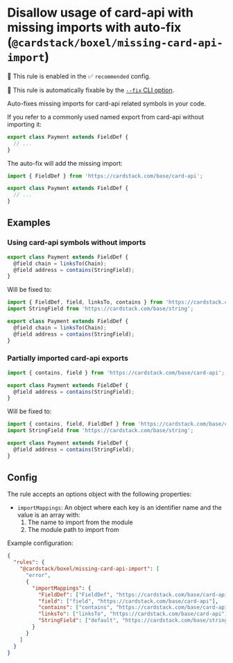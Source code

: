 # Disallow usage of card-api with missing imports with auto-fix (`@cardstack/boxel/missing-card-api-import`)

💼 This rule is enabled in the ✅ `recommended` config.

🔧 This rule is automatically fixable by the [`--fix` CLI option](https://eslint.org/docs/latest/user-guide/command-line-interface#--fix).

<!-- end auto-generated rule header -->

Auto-fixes missing imports for card-api related symbols in your code.

If you refer to a commonly used named export from card-api without importing it:

```js
export class Payment extends FieldDef {
  // ...
}
```

The auto-fix will add the missing import:

```js
import { FieldDef } from 'https://cardstack.com/base/card-api';

export class Payment extends FieldDef {
  // ...
}
```

## Examples

### Using card-api symbols without imports

```js
export class Payment extends FieldDef {
  @field chain = linksTo(Chain);
  @field address = contains(StringField);
}
```

Will be fixed to:

```js
import { FieldDef, field, linksTo, contains } from 'https://cardstack.com/base/card-api';
import StringField from 'https://cardstack.com/base/string';

export class Payment extends FieldDef {
  @field chain = linksTo(Chain);
  @field address = contains(StringField);
}
```

### Partially imported card-api exports

```js
import { contains, field } from 'https://cardstack.com/base/card-api';

export class Payment extends FieldDef {
  @field address = contains(StringField);
}
```

Will be fixed to:

```js
import { contains, field, FieldDef } from 'https://cardstack.com/base/card-api';
import StringField from 'https://cardstack.com/base/string';

export class Payment extends FieldDef {
  @field address = contains(StringField);
}
```

## Config

The rule accepts an options object with the following properties:

- `importMappings`: An object where each key is an identifier name and the value is an array with:
  1. The name to import from the module
  2. The module path to import from

Example configuration:

```json
{
  "rules": {
    "@cardstack/boxel/missing-card-api-import": [
      "error",
      {
        "importMappings": {
          "FieldDef": ["FieldDef", "https://cardstack.com/base/card-api"],
          "field": ["field", "https://cardstack.com/base/card-api"],
          "contains": ["contains", "https://cardstack.com/base/card-api"],
          "linksTo": ["linksTo", "https://cardstack.com/base/card-api"],
          "StringField": ["default", "https://cardstack.com/base/string"]
        }
      }
    ]
  }
}
```
